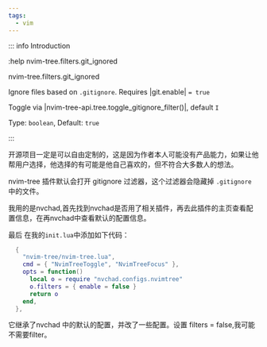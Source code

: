 ```yaml
---
tags:
  - vim
---
```


::: info Introduction

:help nvim-tree.filters.git_ignored

nvim-tree.filters.git_ignored

Ignore files based on `.gitignore`. Requires |git.enable| `= true`

Toggle via |nvim-tree-api.tree.toggle_gitignore_filter()|, default `I`

  Type: `boolean`, Default: `true`

:::

开源项目一定是可以自由定制的，这是因为作者本人可能没有产品能力，如果让他帮用户选择，他选择的有可能是他自己喜欢的，但不符合大多数人的想法。

nvim-tree 插件默认会打开 gitignore 过滤器，这个过滤器会隐藏掉 `.gitignore` 中的文件。



我用的是nvchad,首先找到nvchad是否用了相关插件，再去此插件的主页查看配置信息，在再nvchad中查看默认的配置信息。


最后 在我的`init.lua`中添加如下代码：

```lua
  {
    "nvim-tree/nvim-tree.lua",
    cmd = { "NvimTreeToggle", "NvimTreeFocus" },
    opts = function()
      local o = require "nvchad.configs.nvimtree"
      o.filters = { enable = false }
      return o
    end,
  },

```
它继承了nvchad 中的默认的配置，并改了一些配置。设置 filters = false,我可能不需要filter。
